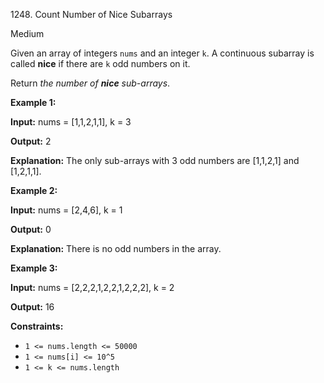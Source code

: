 1248\. Count Number of Nice Subarrays

Medium

Given an array of integers `nums` and an integer `k`. A continuous subarray is called **nice** if there are `k` odd numbers on it.

Return _the number of **nice** sub-arrays_.

**Example 1:**

**Input:** nums = [1,1,2,1,1], k = 3

**Output:** 2

**Explanation:** The only sub-arrays with 3 odd numbers are [1,1,2,1] and [1,2,1,1].

**Example 2:**

**Input:** nums = [2,4,6], k = 1

**Output:** 0

**Explanation:** There is no odd numbers in the array.

**Example 3:**

**Input:** nums = [2,2,2,1,2,2,1,2,2,2], k = 2

**Output:** 16

**Constraints:**

*   `1 <= nums.length <= 50000`
*   `1 <= nums[i] <= 10^5`
*   `1 <= k <= nums.length`
